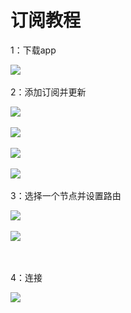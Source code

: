 # 订阅教程

1：下载app‌

​![](https://keyun.me/images/c_android_1.jpg)‌‌

2：添加订阅并更新‌

​![](https://keyun.me/images/c_android_2.jpg)​‌

​![](https://keyun.me/images/c_android_3.jpg)​‌

​![](https://keyun.me/images/c_android_4.jpg)​‌

​![](https://keyun.me/images/c_android_5.jpg)‌‌

3：选择一个节点并设置路由‌

​![](https://keyun.me/images/c_android_6.jpg)​‌

​![](https://keyun.me/images/c_android_7.jpg)​

​‌

4：连接‌

​![](https://keyun.me/images/c_android_8.jpg)

